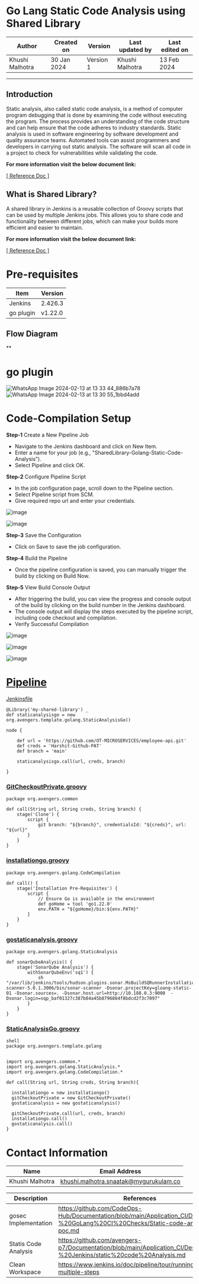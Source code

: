# Go Lang Static Code Analysis using Shared Library

|   Author        |  Created on   |  Version   | Last updated by  | Last edited on |
| --------------- | --------------| -----------|----------------- | -------------- |
| Khushi Malhotra |  30 Jan 2024  |  Version 1 | Khushi Malhotra  | 13 Feb 2024    |
***
## Introduction 

Static analysis, also called static code analysis, is a method of computer program debugging that is done by examining the code without executing the program. The process provides an understanding of the code structure and can help ensure that the code adheres to industry standards. Static analysis is used in software engineering by software development and quality assurance teams. Automated tools can assist programmers and developers in carrying out static analysis. The software will scan all code in a project to check for vulnerabilities while validating the code.

**For more information visit the below document link:**

[\[ Reference Doc \]](https://github.com/avengers-p7/Documentation/blob/main/Application_CI/Design/08-%20Jenkins/static%20code%20Analysis.md)

## What is Shared Library?

A shared library in Jenkins is a reusable collection of Groovy scripts that can be used by multiple Jenkins jobs. This allows you to share code and functionality between different jobs, which can make your builds more efficient and easier to maintain.

**For more information visit the below document link:**

[\[ Reference Doc \]](https://github.com/avengers-p7/Documentation/blob/main/Application_CI/Implementation/GenericDoc/sharedLibrary/README.md)

# Pre-requisites
| Item         | Version   |
|--------------|-----------|
| Jenkins      | 2.426.3 |
| go plugin    | v1.22.0 |

## Flow Diagram
**

# go plugin
![WhatsApp Image 2024-02-13 at 13 33 44_886b7a78](https://github.com/avengers-p7/Documentation/assets/156056460/55c954ee-4937-496d-bff9-6ca2df8cca38)
![WhatsApp Image 2024-02-13 at 13 30 55_1bbd4add](https://github.com/avengers-p7/Documentation/assets/156056460/bb5dce1a-3952-4ebd-a40b-8a41a45375dd)

# Code-Compilation Setup 
**Step-1** Create a New Pipeline Job

- Navigate to the Jenkins dashboard and click on New Item.
- Enter a name for your job (e.g., "SharedLibrary-Golang-Static-Code-Analysis").
- Select Pipeline and click OK.

**Step-2** Configure Pipeline Script

- In the job configuration page, scroll down to the Pipeline section.
- Select Pipeline script from SCM.
- Give required repo url and enter your credentials.

![image](https://github.com/CodeOps-Hub/Documentation/assets/156056460/7277047b-4b57-40d7-9562-58069ba4fc4a)

![image](https://github.com/CodeOps-Hub/Documentation/assets/156056460/7d34c0f0-e1d1-41d4-b863-561aafbc1897)

**Step-3** Save the Configuration

- Click on Save to save the job configuration.

**Step-4** Build the Pipeline

- Once the pipeline configuration is saved, you can manually trigger the build by clicking on Build Now.

**Step-5** View Build Console Output

- After triggering the build, you can view the progress and console output of the build by clicking on the build number in the Jenkins dashboard.
- The console output will display the steps executed by the pipeline script, including code checkout and compilation.
- Verify Successful Compilation

![image](https://github.com/CodeOps-Hub/Documentation/assets/156056460/d889dc2a-ffc6-43c1-b438-a8349857fd92)

![image](https://github.com/CodeOps-Hub/Documentation/assets/156056460/46069300-e83c-4662-9940-05410c5b13f0)

![image](https://github.com/CodeOps-Hub/Documentation/assets/156056460/40b763bb-c31a-4414-b1c4-a18768edfd96)

# [Pipeline](https://github.com/CodeOps-Hub/Jenkinsfile/blob/main/SharedLibrary/Golang/StaticCodeAnalysis/Jenkinsfile)

[Jenkinsfile](https://github.com/CodeOps-Hub/Jenkinsfile/tree/main/SharedLibrary/Golang/StaticCodeAnalysis)
```shell
@Library('my-shared-library') _
def staticanalysisgo = new org.avengers.template.golang.StaticAnalysisGo()

node {
    
    def url = 'https://github.com/OT-MICROSERVICES/employee-api.git'
    def creds = 'Harshit-Github-PAT'
    def branch = 'main'
    
    staticanalysisgo.call(url, creds, branch)
    
}
```
### [GitCheckoutPrivate.groovy](https://github.com/CodeOps-Hub/SharedLibrary/blob/main/src/org/avengers/common/GitCheckoutPrivate.groovy)
```shell
package org.avengers.common

def call(String url, String creds, String branch) {
    stage('Clone') {
        script {
            git branch: "${branch}", credentialsId: "${creds}", url: "${url}"
        }
    }
}
```
### [installationgo.groovy](https://github.com/CodeOps-Hub/SharedLibrary/blob/main/src/org/avengers/golang/CodeCompilation/installationgo.groovy)
```shell
package org.avengers.golang.CodeCompilation

def call() {
    stage('Installation Pre-Requisites') {
        script {
            // Ensure Go is available in the environment
            def goHome = tool 'go1.22.0'
            env.PATH = "${goHome}/bin:${env.PATH}"
        }
    }
}
```

### [gostaticanalysis.groovy](https://github.com/CodeOps-Hub/SharedLibrary/blob/main/src/org/avengers/golang/StaticAnalysis/gostaticanalysis.groovy)

```shell
package org.avengers.golang.StaticAnalysis

def sonarQubeAnalysis() {
    stage('SonarQube Analysis') {
        withSonarQubeEnv('sq1') {
            sh "/var/lib/jenkins/tools/hudson.plugins.sonar.MsBuildSQRunnerInstallation/SonarScanner/sonar-scanner-5.0.1.3006/bin/sonar-scanner -Dsonar.projectKey=gloang-static-01 -Dsonar.sources=. -Dsonar.host.url=http://10.188.0.3:9000  -Dsonar.login=sqp_baf01327c387b84a45b8796884f8bdcd2f3c7097"
        }
    }
}
```

### [StaticAnalysisGo.groovy](https://github.com/CodeOps-Hub/SharedLibrary/blob/main/src/org/avengers/template/golang/StaticAnalysisGo.groovy)
```
shell
package org.avengers.template.golang


import org.avengers.common.*
import org.avengers.golang.StaticAnalysis.*
import org.avengers.golang.CodeCompilation.*

def call(String url, String creds, String branch){

  installationgo = new installationgo() 
  gitCheckoutPrivate = new GitCheckoutPrivate()
  gostaticanalysis = new gostaticanalysis()
   
  gitCheckoutPrivate.call(url, creds, branch)
  installationgo.call()
  gostaticanalysis.call()
}
```


# Contact Information
| Name            | Email Address                        |
|-----------------|--------------------------------------|
| Khushi Malhotra | khushi.malhotra.snaatak@mygurukulam.co |

| Description                                   | References  
| --------------------------------------------  | -------------------------------------------------|
| gosec Implementation | https://github.com/CodeOps-Hub/Documentation/blob/main/Application_CI/Design/05-%20GoLang%20CI%20Checks/Static-code-analysis-poc.md |
| Statis Code Analysis | https://github.com/avengers-p7/Documentation/blob/main/Application_CI/Design/08-%20Jenkins/static%20code%20Analysis.md |
| Clean Workspace | https://www.jenkins.io/doc/pipeline/tour/running-multiple-steps |


